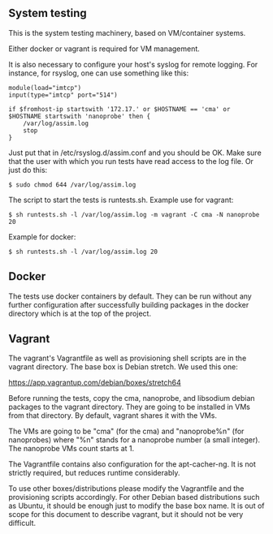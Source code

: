 System testing
--------------

This is the system testing machinery, based on VM/container
systems.

Either docker or vagrant is required for VM management.

It is also necessary to configure your host's syslog for remote
logging. For instance, for rsyslog, one can use something like
this:

	module(load="imtcp")
	input(type="imtcp" port="514")

	if $fromhost-ip startswith '172.17.' or $HOSTNAME == 'cma' or $HOSTNAME startswith 'nanoprobe' then {
		/var/log/assim.log
		stop
	}

Just put that in /etc/rsyslog.d/assim.conf and you should be OK.
Make sure that the user with which you run tests have read access
to the log file. Or just do this:

	$ sudo chmod 644 /var/log/assim.log

The script to start the tests is runtests.sh. Example use for
vagrant:

	$ sh runtests.sh -l /var/log/assim.log -m vagrant -C cma -N nanoprobe 20

Example for docker:

	$ sh runtests.sh -l /var/log/assim.log 20

Docker
------

The tests use docker containers by default. They can be run
without any further configuration after successfully building
packages in the docker directory which is at the top of the
project.

Vagrant
-------

The vagrant's Vagrantfile as well as provisioning shell scripts
are in the vagrant directory. The base box is Debian stretch. We
used this one:

https://app.vagrantup.com/debian/boxes/stretch64

Before running the tests, copy the cma, nanoprobe, and libsodium
debian packages to the vagrant directory. They are going to be
installed in VMs from that directory. By default, vagrant shares
it with the VMs.

The VMs are going to be "cma" (for the cma) and "nanoprobe%n"
(for nanoprobes) where "%n" stands for a nanoprobe number (a
small integer). The nanoprobe VMs count starts at 1.

The Vagrantfile contains also configuration for the
apt-cacher-ng. It is not strictly required, but reduces runtime
considerably.

To use other boxes/distributions please modify the Vagrantfile
and the provisioning scripts accordingly. For other Debian based
distributions such as Ubuntu, it should be enough just to modify
the base box name. It is out of scope for this document to
describe vagrant, but it should not be very difficult.
